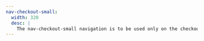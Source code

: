 ```yaml
---
nav-checkout-small:
  width: 320
  desc: |
    The nav-checkout-small navigation is to be used only on the checkout page of the website.
---
```

